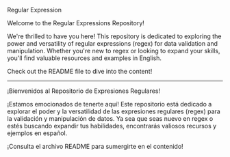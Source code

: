 Regular Expression


Welcome to the Regular Expressions Repository!

We're thrilled to have you here! This repository is dedicated to exploring the power and versatility of regular expressions (regex) for data validation and manipulation. Whether you're new to regex or looking to expand your skills, you'll find valuable resources and examples in English.

Check out the README file to dive into the content!


-----

¡Bienvenidos al Repositorio de Expresiones Regulares!

¡Estamos emocionados de tenerte aquí! Este repositorio está dedicado a explorar el poder y la versatilidad de las expresiones regulares (regex) para la validación y manipulación de datos. Ya sea que seas nuevo en regex o estés buscando expandir tus habilidades, encontrarás valiosos recursos y ejemplos en español.

¡Consulta el archivo README para sumergirte en el contenido!